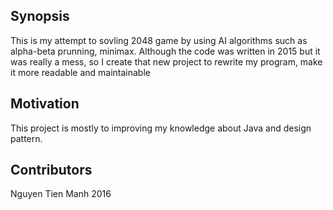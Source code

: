 ## Synopsis

This is my attempt to sovling 2048 game by using AI algorithms such as alpha-beta prunning, minimax. Although the code was written in 2015 but it was really a mess, so I create that new project to rewrite my program, make it more readable and maintainable

## Motivation

This project is mostly to improving my knowledge about Java and design pattern.

## Contributors

Nguyen Tien Manh
2016

